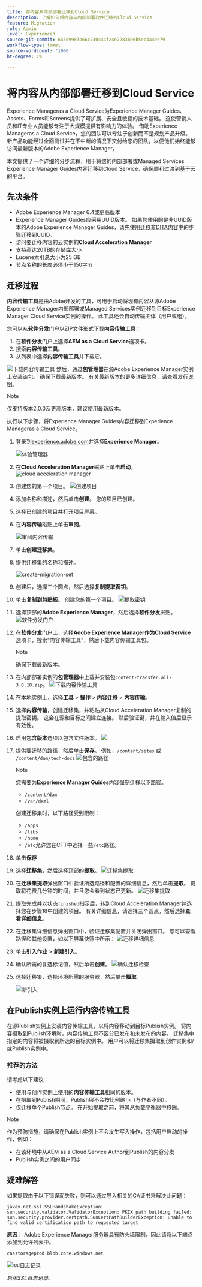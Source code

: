 ```yaml
---
title: 将内容从内部部署迁移到Cloud Service
description: 了解如何将内容从内部部署软件迁移到Cloud Service
feature: Migration
role: Admin
level: Experienced
source-git-commit: 645d9983b66c740444f24e2283806b5ec4a4ee79
workflow-type: tm+mt
source-wordcount: '1000'
ht-degree: 1%

---
```


# 将内容从内部部署迁移到Cloud Service

Experience Manageras a Cloud Service为Experience Manager Guides、Assets、Forms和Screens提供了可扩展、安全且敏捷的技术基础。 这使营销人员和IT专业人员能够专注于大规模提供有影响力的体验。
借助Experience Manageras a Cloud Service，您的团队可以专注于创新而不是规划产品升级。 新产品功能经过全面测试并在不中断的情况下交付给您的团队，以便他们始终能够访问最新版本的Adobe Experience Manager。

本文提供了一个详细的分步流程，用于将您的内部部署或Managed Services Experience Manager Guides内容迁移到Cloud Service，确保顺利过渡到基于云的平台。

## 先决条件

* Adobe Experience Manager 6.4或更高版本
* Experience Manager Guides应采用UUID版本。 如果您使用的是非UUID版本的Adobe Experience Manager Guides，请先使用[迁移非DITA内容](../install-guide/migrate-uuid-non-uuid.md)中的步骤迁移到UUID。
* 访问要迁移内容的云实例的&#x200B;**Cloud Acceleration Manager**
* 支持高达20TB的存储库大小
* Lucene索引总大小为25 GB
* 节点名称的长度必须小于150字节


## 迁移过程

**内容传输工具**&#x200B;是由Adobe开发的工具，可用于启动将现有内容从源Adobe Experience Manager内部部署或Managed Services实例迁移到目标Experience Manager Cloud Service实例的操作。
此工具还会自动传输主体（用户或组）。

您可以从&#x200B;**软件分发**&#x200B;门户以ZIP文件形式下载&#x200B;**内容传输工具**：

1. 在&#x200B;**软件分发**&#x200B;门户上选择&#x200B;**AEM as a Cloud Service**&#x200B;选项卡。
1. 搜索&#x200B;**内容传输工具**。
1. 从列表中选择&#x200B;**内容传输工具**&#x200B;并下载它。

![下载内容传输工具](./assets/content-transfer-tool-software-portal.png)
然后，通过&#x200B;**包管理器**&#x200B;在源Adobe Experience Manager实例上安装该包。 确保下载最新版本。
有关最新版本的更多详细信息，请查看[发行说明](https://experienceleague.adobe.com/docs/experience-manager-cloud-service/content/release-notes/release-notes/release-notes-current.html?lang=en)。

>[!NOTE]
> 
> 仅支持版本2.0.0及更高版本，建议使用最新版本。





执行以下步骤，将Experience Manager Guides内容迁移到Experience Manageras a Cloud Service。

1. 登录到[experience.adobe.com](https://experience.adobe.com/)并选择&#x200B;**Experience Manager**。

   ![体验管理器](./assets/migration-experience-manager.png)


1. 在&#x200B;**Cloud Acceleration Manager**&#x200B;磁贴上单击&#x200B;**启动**。
   ![cloud acceleration manager](./assets/migration-experience-manager-cloud.png)

1. 创建您的第一个项目。
   ![创建项目](./assets/migration-cloud-create-project.png)

1. 添加名称和描述，然后单击&#x200B;**创建**。 您的项目已创建。
1. 选择已创建的项目并打开项目屏幕。
1. 在&#x200B;**内容传输**&#x200B;磁贴上单击&#x200B;**审阅**。

   ![审阅内容传输](./assets/migration-content-transfer-review.png)

1. 单击&#x200B;**创建迁移集**。

1. 提供迁移集的名称和描述。


   ![create-migration-set](./assets/migration-cloud-create-migration-set.png)


1. 创建后，选择三个圆点，然后选择&#x200B;**复制提取密钥**。


1. 单击&#x200B;**复制到剪贴板**。 创建您的第一个项目。
   ![提取密钥](./assets/migration-copy-to-clipboard.png)

1. 选择顶部的&#x200B;**Adobe Experience Manager**，然后选择&#x200B;**软件分发**&#x200B;拼贴。
   ![软件分发门户](./assets/migration-software-portal.png)


1. 在&#x200B;**软件分发**&#x200B;门户上，选择&#x200B;**Adobe Experience Manager作为Cloud Service**&#x200B;选项卡，搜索“内容传输工具”，然后下载内容传输工具包。

   >[!NOTE]
   >
   >  确保下载最新版本。

1. 在内部部署实例的&#x200B;**包管理器**&#x200B;中上载并安装包`content-transfer.all-3.0.10.zip`。
   ![下载内容传输工具](./assets/content-transfer-tool-software-portal.png)


1. 在本地实例上，选择&#x200B;**工具** > **操作** > **内容迁移** > **内容传输**。


1. 选择&#x200B;**内容传输**，创建迁移集，并粘贴从Cloud Acceleration Manager复制的提取密钥。 这会在源和目标之间建立连接。 然后验证键，并在输入值后显示有效性。

1. 启用&#x200B;**包含版本**&#x200B;选项以包含文件版本。
   ![](./assets/migration-create-migration-set.png)

1. 提供要迁移的路径，然后单击&#x200B;**保存**。
例如，`/content/sites`
或
   `/content/dam/tech-docs`
   ![包含的路径](./assets/migration-included-paths.png)



   >[!NOTE]
   >
   > 您需要为&#x200B;**Experience Manager Guides**&#x200B;内容强制迁移以下路径。

   * `/content/dam`
   * `/var/dxml`

   创建迁移集时，以下路径受到限制：
   * `/apps`
   * `/libs`
   * `/home`
   * `/etc`允许您在CTT中选择一些`/etc`路径。

1. 单击&#x200B;**保存**
1. 选择&#x200B;**迁移集**，然后选择顶部的&#x200B;**提取**。
   ![迁移集提取](./assets/migration-extract.png)

1. 在&#x200B;**迁移集提取**&#x200B;弹出窗口中验证所选路径和配置的详细信息，然后单击&#x200B;**提取**。 提取将花费几分钟的时间，并且您会看到状态已更新。
   ![迁移集提取](./assets/migration-set-extraction.png)

1. 提取完成并以状态`finished`指示后，转到Cloud Acceleration Manager并选择您在步骤18中创建的项目。
有关详细信息，请选择三个圆点，然后选择&#x200B;**查看详细信息**。


1. 在迁移集详细信息弹出窗口中，验证迁移集配置并关闭弹出窗口。 您可以查看路径和其他设置，如以下屏幕快照中所示：
   ![迁移详细信息](./assets/migration-details.png)


1. 单击&#x200B;**引入作业** > **新建引入**。
1. 确认所需的复选标记值，然后单击&#x200B;**创建**。
   ![确认迁移检查](./assets/migration-new-ingestion-acknowledge.png)

1. 选择迁移集，选择环境所需的服务器，然后单击&#x200B;**摄取**。

   ![新引入](./assets/migration-new-ingestion.png)

## 在Publish实例上运行内容传输工具

在源Publish实例上安装内容传输工具，以将内容移动到目标Publish实例。
将内容摄取到Publish环境时，内容传输工具不区分已发布和未发布的内容。 迁移集中指定的内容将被摄取到所选的目标实例中。 用户可以将迁移集摄取到创作实例和/或Publish实例中。

### 推荐的方法

请考虑以下建议：

* 使用与创作实例上使用的&#x200B;**内容传输工具**&#x200B;相同的版本。
* 在摄取到Publish期间，Publish层不会按比例缩小（与作者不同）。
* 仅迁移单个Publish节点。 在开始提取之前，将其从负载平衡器中移除。

>[!NOTE]
>
> 作为预防措施，请确保在Publish实例上不会发生写入操作，包括用户启动的操作，例如：
> * 在该环境中从AEM as a Cloud Service Author到Publish的内容分发
> * Publish实例之间的用户同步


## 疑难解答

如果提取由于以下错误而失败，则可以通过导入相关的CA证书来解决此问题：

`javax.net.ssl.SSLHandshakeException: sun.security.validator.ValidatorException: PKIX path building failed: sun.security.provider.certpath.SunCertPathBuilderException: unable to find valid certification path to requested target`

**原因**： Adobe Experience Manager服务器具有防火墙限制，因此请将以下端点添加到允许列表中。

`casstorageprod.blob.core.windows.net`


![ssl日志记录](./assets/migration-ssl-logging.png)


*启用SSL日志记录。*




